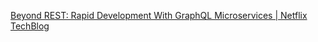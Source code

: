 [Beyond REST: Rapid Development With GraphQL Microservices | Netflix TechBlog](https://netflixtechblog.com/beyond-rest-1b76f7c20ef6)
